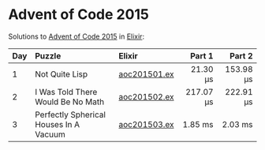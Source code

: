 # Advent of Code 2015

Solutions to [Advent of Code 2015](https://adventofcode.com/2015/) in [Elixir](https://elixir-lang.org/):

| Day  | Puzzle                                 | Elixir                                                                 |    Part 1 |    Part 2 |
| :--- | :------------------------------------- | :--------------------------------------------------------------------- | --------: | --------: |
| 1    | Not Quite Lisp                         | [aoc201501.ex](01_not_quite_lisp/aoc201501.ex)                         |  21.30 μs | 153.98 μs |
| 2    | I Was Told There Would Be No Math      | [aoc201502.ex](02_i_was_told_there_would_be_no_math/aoc201502.ex)      | 217.07 μs | 222.91 μs |
| 3    | Perfectly Spherical Houses In A Vacuum | [aoc201503.ex](03_perfectly_spherical_houses_in_a_vacuum/aoc201503.ex) |   1.85 ms |   2.03 ms |
